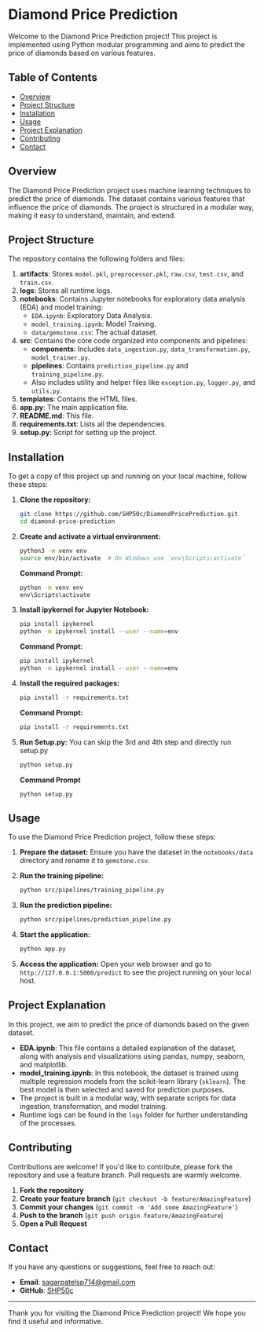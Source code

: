 # Diamond Price Prediction

Welcome to the Diamond Price Prediction project! This project is implemented using Python modular programming and aims to predict the price of diamonds based on various features.

## Table of Contents
- [Overview](#overview)
- [Project Structure](#project-structure)
- [Installation](#installation)
- [Usage](#usage)
- [Project Explanation](#project-explanation)
- [Contributing](#contributing)
- [Contact](#contact)

## Overview
The Diamond Price Prediction project uses machine learning techniques to predict the price of diamonds. The dataset contains various features that influence the price of diamonds. The project is structured in a modular way, making it easy to understand, maintain, and extend.

## Project Structure
The repository contains the following folders and files:
1. **artifacts**: Stores `model.pkl`, `preprocessor.pkl`, `raw.csv`, `test.csv`, and `train.csv`.
2. **logs**: Stores all runtime logs.
3. **notebooks**: Contains Jupyter notebooks for exploratory data analysis (EDA) and model training:
   - `EDA.ipynb`: Exploratory Data Analysis.
   - `model_training.ipynb`: Model Training.
   - `data/gemstone.csv`: The actual dataset.
4. **src**: Contains the core code organized into components and pipelines:
   - **components**: Includes `data_ingestion.py`, `data_transformation.py`, `model_trainer.py`.
   - **pipelines**: Contains `prediction_pipeline.py` and `training_pipeline.py`.
   - Also includes utility and helper files like `exception.py`, `logger.py`, and `utils.py`.
5. **templates**: Contains the HTML files.
6. **app.py**: The main application file.
7. **README.md**: This file.
8. **requirements.txt**: Lists all the dependencies.
9. **setup.py**: Script for setting up the project.

## Installation
To get a copy of this project up and running on your local machine, follow these steps:

1. **Clone the repository:**
    ```bash
    git clone https://github.com/SHP50c/DiamondPricePrediction.git
    cd diamond-price-prediction
    ```

2. **Create and activate a virtual environment:**
    ```bash
    python3 -m venv env
    source env/bin/activate  # On Windows use `env\Scripts\activate`
    ```

    **Command Prompt:**
    ```cmd
    python -m venv env
    env\Scripts\activate
    ```

3. **Install ipykernel for Jupyter Notebook:**
    ```bash
    pip install ipykernel
    python -m ipykernel install --user --name=env
    ```

    **Command Prompt:**
    ```cmd
    pip install ipykernel
    python -m ipykernel install --user --name=env
    ```

4. **Install the required packages:**
    ```bash
    pip install -r requirements.txt
    ```

    **Command Prompt:**
    ```cmd
    pip install -r requirements.txt
    ```

5. **Run Setup.py:**
    You can skip the 3rd and 4th step and directly run setup.py
    ```bash
    python setup.py
    ```
    **Command Prompt**
    ```Cmd
    python setup.py
    ```

## Usage
To use the Diamond Price Prediction project, follow these steps:

1. **Prepare the dataset:**
   Ensure you have the dataset in the `notebooks/data` directory and rename it to `gemstone.csv`.

2. **Run the training pipeline:**
    ```bash
    python src/pipelines/training_pipeline.py
    ```

3. **Run the prediction pipeline:**
    ```bash
    python src/pipelines/prediction_pipeline.py
    ```

4. **Start the application:**
    ```bash
    python app.py
    ```

5. **Access the application:**
   Open your web browser and go to `http://127.0.0.1:5000/predict` to see the project running on your local host.

## Project Explanation
In this project, we aim to predict the price of diamonds based on the given dataset.

- **EDA.ipynb**: This file contains a detailed explanation of the dataset, along with analysis and visualizations using pandas, numpy, seaborn, and matplotlib.
- **model_training.ipynb**: In this notebook, the dataset is trained using multiple regression models from the scikit-learn library (`sklearn`). The best model is then selected and saved for prediction purposes.
- The project is built in a modular way, with separate scripts for data ingestion, transformation, and model training.
- Runtime logs can be found in the `logs` folder for further understanding of the processes.

## Contributing
Contributions are welcome! If you'd like to contribute, please fork the repository and use a feature branch. Pull requests are warmly welcome.

1. **Fork the repository**
2. **Create your feature branch** (`git checkout -b feature/AmazingFeature`)
3. **Commit your changes** (`git commit -m 'Add some AmazingFeature'`)
4. **Push to the branch** (`git push origin feature/AmazingFeature`)
5. **Open a Pull Request**

## Contact
If you have any questions or suggestions, feel free to reach out:

- **Email**: sagarpatelsp714@gmail.com
- **GitHub**: [SHP50c](https://github.com/SHP50c)

---

Thank you for visiting the Diamond Price Prediction project! We hope you find it useful and informative.
